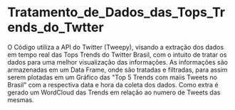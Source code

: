 # Tratamento_de_Dados_das_Tops_Trends_do_Twtter
O Código utiliza a API do Twitter (Tweepy), visando a extração dos dados em tempo real das Tops Trends do Twitter Brasil, com o intuito de tratar os dados para uma melhor visualização das informações. As informações são armazenadas em um Data Frame, onde são tratadas e filtradas, para assim  serem plotadas em um Gráfico das "Top 5 Trends com maiis Tweets no Brasil" com a respectiva data e hora da coleta dos dados. Como extra é gerado um WordCloud das Trends em relação ao numero de Tweets das mesmas. 

